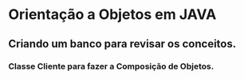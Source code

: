 # Orientação a Objetos em JAVA

## Criando um banco para revisar os conceitos.

### Classe Cliente para fazer a Composição de Objetos.